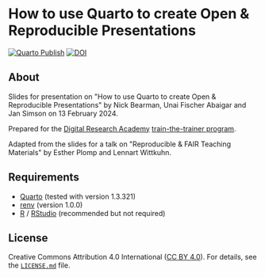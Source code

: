 # How to use Quarto to create Open & Reproducible Presentations

[![Quarto Publish](https://github.com/lnnrtwttkhn/dra-fair-teaching/actions/workflows/publish.yml/badge.svg)](https://github.com/lnnrtwttkhn/dra-fair-teaching/actions/workflows/publish.yml)
[![DOI](https://zenodo.org/badge/682015737.svg)](https://zenodo.org/badge/latestdoi/682015737)

## About

Slides for presentation on "How to use Quarto to create Open & Reproducible Presentations" by Nick Bearman, Unai Fischer Abaigar and Jan Simson on 13 February 2024.

Prepared for the [Digital Research Academy](https://digital-research.academy/) [train-the-trainer program](https://gitlab.com/digital-research-academy/dra-train-the-trainer).

Adapted from the slides for a talk on "Reproducible & FAIR Teaching Materials" by Esther Plomp and Lennart Wittkuhn.

## Requirements

- [Quarto](https://quarto.org/) (tested with version 1.3.321)
- [renv](https://rstudio.github.io/renv/articles/renv.html) (version 1.0.0)
- [R](https://www.r-project.org/) / [RStudio](https://posit.co/download/rstudio-desktop/) (recommended but not required)

## License

Creative Commons Attribution 4.0 International ([CC BY 4.0](https://creativecommons.org/licenses/by/4.0/)).
For details, see the [`LICENSE.md`](LICENSE.md) file.
